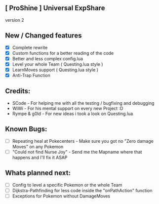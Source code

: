 ## [ ProShine ] Universal ExpShare
version 2

## New / Changed features
- [x] Complete rewrite
- [x] Custom functions for a better reading of the code
- [x] Better and less complex config.lua
- [x] Level your whole Team ( Questing.lua style )
- [x] LearnMoves support ( Questing.lua style )
- [x] Anti-Trap Function

## Credits:
- SCode - For helping me with all the testing / bugfixing and debugging
- WiWi - For his mental support on every new Project :D
- Rympe & g0ld - For new ideas i took a look on Questing.lua

## Known Bugs:
- [ ] Repeating heal at Pokecenters - Make sure you got no "Zero damage Moves" on any Pokemon
- [ ] "Could not find Nurse Joy" - Send me the Mapname where that happens and I'll fix it ASAP

## Whats planned next:
- [ ] Config to level a specific Pokemon or the whole Team
- [ ] Dijkstra-Pathfinding for less code inside the "onPathAction" function
- [ ] Exceptions for Pokemon without DamageMoves
